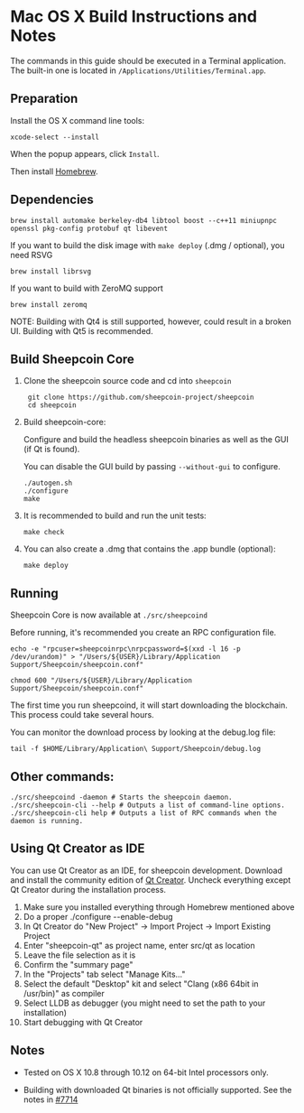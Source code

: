 Mac OS X Build Instructions and Notes
====================================
The commands in this guide should be executed in a Terminal application.
The built-in one is located in `/Applications/Utilities/Terminal.app`.

Preparation
-----------
Install the OS X command line tools:

`xcode-select --install`

When the popup appears, click `Install`.

Then install [Homebrew](https://brew.sh).

Dependencies
----------------------

    brew install automake berkeley-db4 libtool boost --c++11 miniupnpc openssl pkg-config protobuf qt libevent

If you want to build the disk image with `make deploy` (.dmg / optional), you need RSVG

    brew install librsvg

If you want to build with ZeroMQ support
    
    brew install zeromq

NOTE: Building with Qt4 is still supported, however, could result in a broken UI. Building with Qt5 is recommended.

Build Sheepcoin Core
------------------------

1. Clone the sheepcoin source code and cd into `sheepcoin`

        git clone https://github.com/sheepcoin-project/sheepcoin
        cd sheepcoin

2.  Build sheepcoin-core:

    Configure and build the headless sheepcoin binaries as well as the GUI (if Qt is found).

    You can disable the GUI build by passing `--without-gui` to configure.

        ./autogen.sh
        ./configure
        make

3.  It is recommended to build and run the unit tests:

        make check

4.  You can also create a .dmg that contains the .app bundle (optional):

        make deploy

Running
-------

Sheepcoin Core is now available at `./src/sheepcoind`

Before running, it's recommended you create an RPC configuration file.

    echo -e "rpcuser=sheepcoinrpc\nrpcpassword=$(xxd -l 16 -p /dev/urandom)" > "/Users/${USER}/Library/Application Support/Sheepcoin/sheepcoin.conf"

    chmod 600 "/Users/${USER}/Library/Application Support/Sheepcoin/sheepcoin.conf"

The first time you run sheepcoind, it will start downloading the blockchain. This process could take several hours.

You can monitor the download process by looking at the debug.log file:

    tail -f $HOME/Library/Application\ Support/Sheepcoin/debug.log

Other commands:
-------

    ./src/sheepcoind -daemon # Starts the sheepcoin daemon.
    ./src/sheepcoin-cli --help # Outputs a list of command-line options.
    ./src/sheepcoin-cli help # Outputs a list of RPC commands when the daemon is running.

Using Qt Creator as IDE
------------------------
You can use Qt Creator as an IDE, for sheepcoin development.
Download and install the community edition of [Qt Creator](https://www.qt.io/download/).
Uncheck everything except Qt Creator during the installation process.

1. Make sure you installed everything through Homebrew mentioned above
2. Do a proper ./configure --enable-debug
3. In Qt Creator do "New Project" -> Import Project -> Import Existing Project
4. Enter "sheepcoin-qt" as project name, enter src/qt as location
5. Leave the file selection as it is
6. Confirm the "summary page"
7. In the "Projects" tab select "Manage Kits..."
8. Select the default "Desktop" kit and select "Clang (x86 64bit in /usr/bin)" as compiler
9. Select LLDB as debugger (you might need to set the path to your installation)
10. Start debugging with Qt Creator

Notes
-----

* Tested on OS X 10.8 through 10.12 on 64-bit Intel processors only.

* Building with downloaded Qt binaries is not officially supported. See the notes in [#7714](https://github.com/bitcoin/bitcoin/issues/7714)
